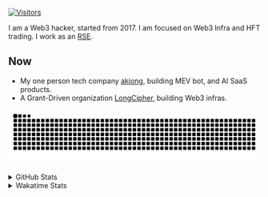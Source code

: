 <!-- markdownlint-disable MD041 MD010 MD033 -->
[![Visitors](https://api.visitorbadge.io/api/daily?path=Akagi201%2FAkagi201&label=Visitors%20Today&countColor=%2337d67a)](https://visitorbadge.io/status?path=Akagi201%2FAkagi201)

I am a Web3 hacker, started from 2017. I am focused on Web3 Infra and HFT trading.
I work as an [RSE](https://us-rse.org/about/what-is-an-rse/).

## Now

* My one person tech company [akjong](https://github.com/akjong), building MEV bot, and AI SaaS products.
* A Grant-Driven organization [LongCipher](https://github.com/longcipher), building Web3 infras.

[![github contribution grid snake animation](https://raw.githubusercontent.com/Akagi201/Akagi201/output/github-contribution-grid-snake.svg#gh-light-mode-only)](https://github.com/Akagi201)

<details>
<summary>GitHub Stats</summary>
  <a href="https://github.com/Akagi201"><img alt="Profile Detail" src="https://raw.githubusercontent.com/Akagi201/Akagi201/master/profile-summary-card-output/dracula/0-profile-details.svg" /></a>
  <a href="https://github.com/Akagi201"><img alt="Github Stats" src="https://raw.githubusercontent.com/Akagi201/Akagi201/master/profile-summary-card-output/dracula/3-stats.svg" /></a>
  <a href="https://github.com/Akagi201"><img alt="Lang By Commits" src="https://raw.githubusercontent.com/Akagi201/Akagi201/master/profile-summary-card-output/dracula/2-most-commit-language.svg" /></a>
</details>

<details>
<summary>Wakatime Stats</summary>
<br>

<!--START_SECTION:waka-->

```txt
From: 23 June 2025 - To: 30 June 2025

Total Time: 33 hrs

Other        20 hrs 14 mins  ███████████████▒░░░░░░░░░   61.30 %
Rust         3 hrs 32 mins   ██▓░░░░░░░░░░░░░░░░░░░░░░   10.70 %
sh           2 hrs 20 mins   █▓░░░░░░░░░░░░░░░░░░░░░░░   07.10 %
TOML         1 hr 31 mins    █░░░░░░░░░░░░░░░░░░░░░░░░   04.62 %
Markdown     1 hr 18 mins    █░░░░░░░░░░░░░░░░░░░░░░░░   03.98 %
Dart         1 hr 9 mins     █░░░░░░░░░░░░░░░░░░░░░░░░   03.48 %
HTML         35 mins         ▒░░░░░░░░░░░░░░░░░░░░░░░░   01.80 %
SSH Config   31 mins         ▒░░░░░░░░░░░░░░░░░░░░░░░░   01.60 %
Solidity     17 mins         ▒░░░░░░░░░░░░░░░░░░░░░░░░   00.87 %
Bash         15 mins         ▒░░░░░░░░░░░░░░░░░░░░░░░░   00.77 %
```

<!--END_SECTION:waka-->

</details>
